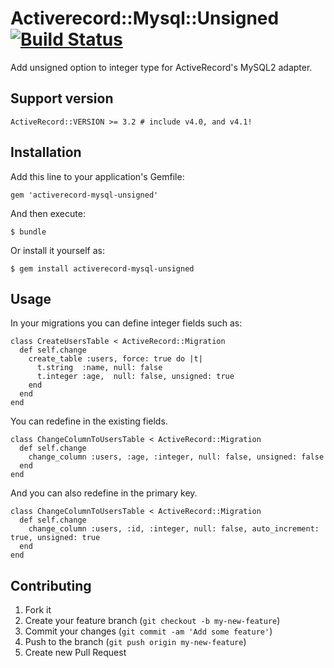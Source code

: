 # Activerecord::Mysql::Unsigned [![Build Status](https://travis-ci.org/waka/activerecord-mysql-unsigned.png?branch=master)](https://travis-ci.org/waka/activerecord-mysql-unsigned)

Add unsigned option to integer type for ActiveRecord's MySQL2 adapter.

## Support version

```
ActiveRecord::VERSION >= 3.2 # include v4.0, and v4.1!
```

## Installation

Add this line to your application's Gemfile:

    gem 'activerecord-mysql-unsigned'

And then execute:

    $ bundle

Or install it yourself as:

    $ gem install activerecord-mysql-unsigned

## Usage

In your migrations you can define integer fields such as:

```
class CreateUsersTable < ActiveRecord::Migration
  def self.change
    create_table :users, force: true do |t|
      t.string  :name, null: false
      t.integer :age,  null: false, unsigned: true
    end
  end
end
```

You can redefine in the existing fields.

```
class ChangeColumnToUsersTable < ActiveRecord::Migration
  def self.change
    change_column :users, :age, :integer, null: false, unsigned: false
  end
end
```

And you can also redefine in the primary key.

```
class ChangeColumnToUsersTable < ActiveRecord::Migration
  def self.change
    change_column :users, :id, :integer, null: false, auto_increment: true, unsigned: true
  end
end
```

## Contributing

1. Fork it
2. Create your feature branch (`git checkout -b my-new-feature`)
3. Commit your changes (`git commit -am 'Add some feature'`)
4. Push to the branch (`git push origin my-new-feature`)
5. Create new Pull Request
